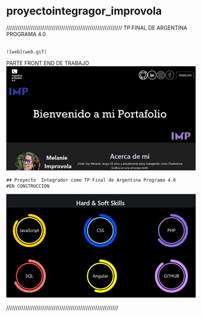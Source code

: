 # proyectointegragor_improvola

/////////////////////////////////////////////////////////////
 TP FINAL DE ARGENTINA PROGRAMA 4.0
 ```

![web](web.gif)

```
PARTE FRONT END DE TRABAJO
![portfolio](2.png)
```
## Proyecto  Integrador como TP Final de Argentina Programa 4.0
#EN CONSTRUCCION

```
![screen](1.png)

///////////////////////////////////////////////////////////
